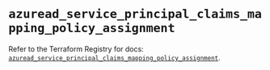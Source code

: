 # `azuread_service_principal_claims_mapping_policy_assignment`

Refer to the Terraform Registry for docs: [`azuread_service_principal_claims_mapping_policy_assignment`](https://registry.terraform.io/providers/hashicorp/azuread/2.50.0/docs/resources/service_principal_claims_mapping_policy_assignment).
